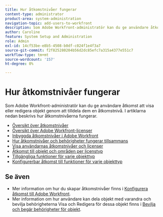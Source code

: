 ```yaml
---
title: Hur åtkomstnivåer fungerar
content-type: administrator
product-area: system-administration
navigation-topic: add-users-to-workfront
description: Som Adobe Workfront-administratör kan du ge användare åtkomst att visa eller redigera objekt genom att tilldela dem en åtkomstnivå. I artiklarna nedan beskrivs hur åtkomstnivåerna fungerar.
author: Caroline
feature: System Setup and Administration
role: Admin
exl-id: 14cf53be-e8b5-4508-b0df-c024f1e4f3a7
source-git-commit: f2f825280204b56d2dc85efc7a315a4377e551c7
workflow-type: tm+mt
source-wordcount: '157'
ht-degree: 0%

---
```


# Hur åtkomstnivåer fungerar

Som Adobe Workfront-administratör kan du ge användare åtkomst att visa eller redigera objekt genom att tilldela dem en åtkomstnivå. I artiklarna nedan beskrivs hur åtkomstnivåerna fungerar.

* [Översikt över åtkomstnivåer](../../../administration-and-setup/add-users/access-levels-and-object-permissions/access-levels-overview.md)
* [Översikt över Adobe Workfront-licenser](../../../administration-and-setup/add-users/access-levels-and-object-permissions/wf-licenses.md)
* [Inbyggda åtkomstnivåer i Adobe Workfront](../../../administration-and-setup/add-users/access-levels-and-object-permissions/default-access-levels-in-workfront.md)
* [Hur åtkomstnivåer och behörigheter fungerar tillsammans](../../../administration-and-setup/add-users/access-levels-and-object-permissions/how-access-levels-permissions-work-together.md)
* [Visa användarnas åtkomstnivåer och licenser](../../../administration-and-setup/add-users/access-levels-and-object-permissions/list-access-levels-and-licenses-for-your-users.md)
* [Åtkomst till objekt och områden per licenstyp](../../../administration-and-setup/add-users/access-levels-and-object-permissions/access-to-objects-and-areas-by-license-type.md)
* [Tillgängliga funktioner för varje objekttyp](../../../administration-and-setup/add-users/access-levels-and-object-permissions/functionality-available-for-each-object-type.md)
* [Konfigurerbar åtkomst till funktioner för varje objekttyp](../../../administration-and-setup/add-users/access-levels-and-object-permissions/configurable-functionality-in-each-access-level-by-object-type.md)

## Se även

* Mer information om hur du skapar åtkomstnivåer finns i [Konfigurera åtkomst till Adobe Workfront](../../../administration-and-setup/add-users/configure-and-grant-access/configure-access.md).
* Mer information om hur användare kan dela objekt med varandra och bevilja behörigheterna Visa och Redigera för dessa objekt finns i [Bevilja och begär behörigheter för objekt](../../../workfront-basics/grant-and-request-access-to-objects/grant-and-request-access-to-objects.md).
